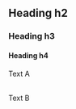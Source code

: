 ## Heading h2

### Heading h3

#### Heading h4

Text A
<!-- blank line -->
<br>
<!-- blank line -->
Text B
